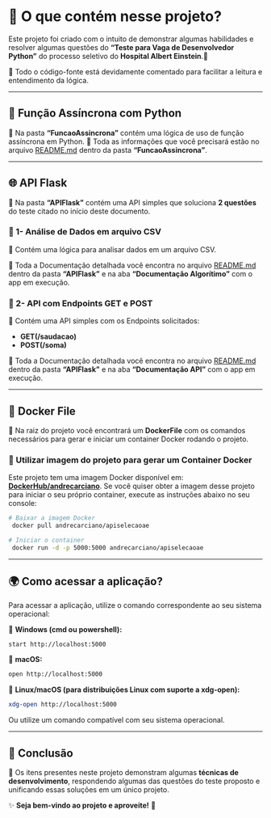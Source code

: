 # 📌 O que contém nesse projeto?

Este projeto foi criado com o intuito de demonstrar algumas habilidades e resolver algumas questões do **“Teste para Vaga de Desenvolvedor Python”** do processo seletivo do **Hospital Albert Einstein**.🏥

📌 Todo o código-fonte está devidamente comentado para facilitar a leitura e entendimento da lógica.

---

## 🚀 Função Assíncrona com Python
📂 Na pasta **“FuncaoAssincrona”** contém uma lógica de uso de função assíncrona em Python. 
🔗 Toda as informações que você precisará estão no arquivo [README.md](https://github.com/andrecarciano/SelecaoAE/tree/main/FuncaoAssincrona) dentro da pasta **“FuncaoAssincrona”**.

---

## 🌐 API Flask
📂 Na pasta **“APIFlask”** contém uma API simples que soluciona **2 questões** do teste citado no início deste documento.

### 🔹 1- Análise de Dados em arquivo CSV
📌 Contém uma lógica para analisar dados em um arquivo CSV.

📑 Toda a Documentação detalhada você encontra no arquivo [README.md](https://github.com/andrecarciano/SelecaoAE/tree/main/APIFlask#-quest%C3%A3o-2---manipula%C3%A7%C3%A3o-de-csv-com-python) dentro da pasta **“APIFlask”** e na aba **“Documentação Algorítimo”** com o app em execução.

### 🔹 2- API com Endpoints GET e POST
📌 Contém uma API simples com os Endpoints solicitados:
- **GET(/saudacao)**
- **POST(/soma)**
  
📑 Toda a Documentação detalhada você encontra no arquivo [README.md](https://github.com/andrecarciano/SelecaoAE/tree/main/APIFlask#-quest%C3%A3o-3---web-frameworks-api-com-flask) dentro da pasta **“APIFlask”** e na aba **“Documentação API”** com o app em execução.

---

## 🐳 Docker File
📌 Na raiz do projeto você encontrará um **DockerFile** com os comandos necessários para gerar e iniciar um container Docker rodando o projeto.

### 🚀 Utilizar imagem do projeto para gerar um Container Docker
Este projeto tem uma imagem Docker disponível em: **[DockerHub/andrecarciano](https://hub.docker.com/r/andrecarciano/apiselecaoae)**.
Se você quiser obter a imagem desse projeto para iniciar o seu próprio container, execute as instruções abaixo no seu console:

```sh
# Baixar a imagem Docker
 docker pull andrecarciano/apiselecaoae

# Iniciar o container
 docker run -d -p 5000:5000 andrecarciano/apiselecaoae
```

---

## 🌍 Como acessar a aplicação?
Para acessar a aplicação, utilize o comando correspondente ao seu sistema operacional:

📌 **Windows (cmd ou powershell):**
```sh
start http://localhost:5000
```

📌 **macOS:**
```sh
open http://localhost:5000
```

📌 **Linux/macOS (para distribuições Linux com suporte a xdg-open):**
```sh
xdg-open http://localhost:5000
```

Ou utilize um comando compatível com seu sistema operacional.

---

## 🎯 Conclusão
📌 Os itens presentes neste projeto demonstram algumas **técnicas de desenvolvimento**, respondendo algumas das questões do teste proposto e unificando essas soluções em um único projeto.

✨ **Seja bem-vindo ao projeto e aproveite!** 🚀

